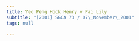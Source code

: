 ```yaml
---
title: Yeo Peng Hock Henry v Pai Lily
subtitle: "[2001] SGCA 73 / 07\_November\_2001"
tags: null

---
```


